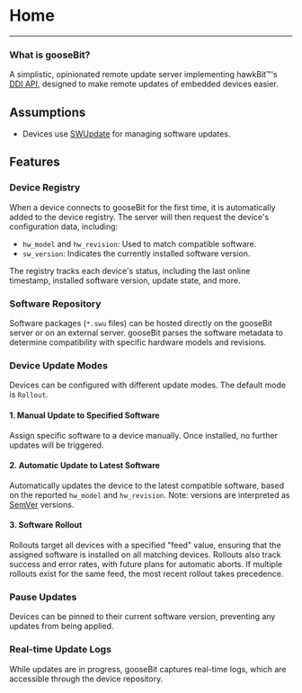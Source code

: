 # Home

---

### What is gooseBit?

A simplistic, opinionated remote update server implementing hawkBit™'s [DDI API](https://eclipse.dev/hawkbit/apis/ddi_api/),
designed to make remote updates of embedded devices easier.

## Assumptions

-   Devices use [SWUpdate](https://swupdate.org) for managing software updates.

## Features

### Device Registry

When a device connects to gooseBit for the first time, it is automatically added to the device registry. The server will then request the device's configuration data, including:

-   `hw_model` and `hw_revision`: Used to match compatible software.
-   `sw_version`: Indicates the currently installed software version.

The registry tracks each device's status, including the last online timestamp, installed software version, update state, and more.

### Software Repository

Software packages (`*.swu` files) can be hosted directly on the gooseBit server or on an external server. gooseBit parses the software metadata to determine compatibility with specific hardware models and revisions.

### Device Update Modes

Devices can be configured with different update modes. The default mode is `Rollout`.

#### 1. Manual Update to Specified Software

Assign specific software to a device manually. Once installed, no further updates will be triggered.

#### 2. Automatic Update to Latest Software

Automatically updates the device to the latest compatible software, based on the reported `hw_model` and `hw_revision`. Note: versions are interpreted as [SemVer](https://semver.org) versions.

#### 3. Software Rollout

Rollouts target all devices with a specified "feed" value, ensuring that the assigned software is installed on all matching devices. Rollouts also track success and error rates, with future plans for automatic aborts. If multiple rollouts exist for the same feed, the most recent rollout takes precedence.

### Pause Updates

Devices can be pinned to their current software version, preventing any updates from being applied.

### Real-time Update Logs

While updates are in progress, gooseBit captures real-time logs, which are accessible through the device repository.
